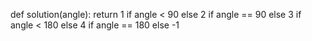 def solution(angle):
    return 1 if angle < 90 else 2 if angle == 90 else 3 if angle < 180 else 4 if angle == 180 else -1
